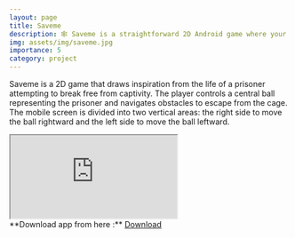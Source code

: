 ```yaml
---
layout: page
title: Saveme
description: 🕸️ Saveme is a straightforward 2D Android game where your objective is to escape from the cage to earn higher scores.
img: assets/img/saveme.jpg
importance: 5
category: project
---
```


Saveme is a 2D game that draws inspiration from the life of a prisoner attempting to break free from captivity. The player controls a central ball representing the prisoner and navigates obstacles to escape from the cage. The mobile screen is divided into two vertical areas: the right side to move the ball rightward and the left side to move the ball leftward.

<div class="row mt-1">
    <div class="col-12 mt-1">
        <div class="embed-responsive embed-responsive-16by9">
            <iframe class="embed-responsive-item" src="https://www.youtube.com/embed/HqarO_J9Udo" allowfullscreen autoplay></iframe>
        </div>
    </div>
</div>
**Download app from here :** <a href="https://apkpure.com/p/com.saveme.Saveme" class="btn btn--success">Download</a>


